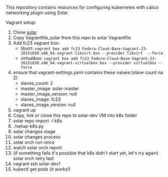 This repository contains resources for configuring kubernetes with calico networking plugin using Solar.

Vagrant setup:

1. Clone [solar](https://github.com/openstack/solar)
2. Copy Vagrantfile_solar from this repo to solar Vagrantfile
3. Add fc23 vagrant box:
	* libvirt: `vagrant box add fc23 Fedora-Cloud-Base-Vagrant-23-20151030.x86_64.vagrant-libvirt.box --provider libvirt  --force`
	* virtualbox: `vagrant box add fc23 Fedora-Cloud-Base-Vagrant-23-20151030.x86_64.vagrant-virtualbox.box --provider virtualbox --force`
4. ensure that vagrant-settings.yaml contains these values:(slave count na 2)
    * slaves_count: 2
    * master_image: solar-master
    * master_image_version: null
    * slaves_image: fc23
    * slaves_image_version: null
5. vagrant up
6. Copy, link or clone this repo to solar-dev VM into k8s folder
8. solar repo import -l k8s
9. ./setup-k8s.py
10. solar changes stage
11. solar changes process
12. solar orch run-once
13. watch solar orch report
14. (if something fails it's possible that k8s didn't start yet, let's try again) solar orch retry last
15. vagrant ssh solar-dev1
16. kubectl get pods (it works!)
